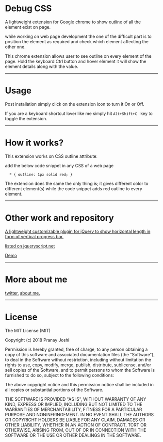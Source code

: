 # Debug CSS

A lightweight extension for Google chrome to show outline of all the element exist on page.

while working on web page development the one of the difficult part is to position the element as required and check which element affecting the other one.

This chrome extension allows user to see outline on every element of the page. Hold the keyboard Ctrl button and hover element it will show the element details along with the value.

----------

# Usage

Post installation simply click on the extension icon to turn it On or Off.

If you are a keyboard shortcut lover like me simply hit `Alt+Shift+C ` key to toggle the extension.


----------

# How it works?

This extension works on CSS outline attribute:

add the below code snippet in any CSS of a web page 


`
  * {
	outline: 1px solid red;
  }`

The extension does the same the only thing is; it gives different color to different element(s) while the code snippet adds red outline to every element.  

----------

# Other work and repository

[A lightweight customizable plugin for jQuery to show horizontal length in form of vertical progress bar.](https://github.com/pranayjoshicse/VerLim.js)


[listed on jqueryscript.net](https://www.jqueryscript.net/other/Simple-Custom-Reading-Indicator-with-jQuery-VerLim-js.html)

[Demo](https://www.jqueryscript.net/demo/Simple-Custom-Reading-Indicator-with-jQuery-VerLim-js/)


----------

# More about me

[twitter.](https://twitter.com/pranayjoshicse)
[about me.](https://about.me/pranayjoshi)


----------


# License

The MIT License (MIT)

Copyright (c) 2018 Pranay Joshi

Permission is hereby granted, free of charge, to any person obtaining a copy
of this software and associated documentation files (the "Software"), to deal
in the Software without restriction, including without limitation the rights
to use, copy, modify, merge, publish, distribute, sublicense, and/or sell
copies of the Software, and to permit persons to whom the Software is
furnished to do so, subject to the following conditions:

The above copyright notice and this permission notice shall be included in all
copies or substantial portions of the Software.

THE SOFTWARE IS PROVIDED "AS IS", WITHOUT WARRANTY OF ANY KIND, EXPRESS OR
IMPLIED, INCLUDING BUT NOT LIMITED TO THE WARRANTIES OF MERCHANTABILITY,
FITNESS FOR A PARTICULAR PURPOSE AND NONINFRINGEMENT. IN NO EVENT SHALL THE
AUTHORS OR COPYRIGHT HOLDERS BE LIABLE FOR ANY CLAIM, DAMAGES OR OTHER
LIABILITY, WHETHER IN AN ACTION OF CONTRACT, TORT OR OTHERWISE, ARISING FROM,
OUT OF OR IN CONNECTION WITH THE SOFTWARE OR THE USE OR OTHER DEALINGS IN THE
SOFTWARE.